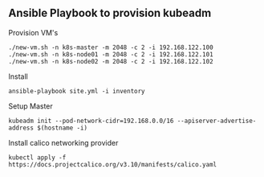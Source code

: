 ## Ansible Playbook to provision kubeadm

Provision VM's

```
./new-vm.sh -n k8s-master -m 2048 -c 2 -i 192.168.122.100
./new-vm.sh -n k8s-node01 -m 2048 -c 2 -i 192.168.122.101
./new-vm.sh -n k8s-node02 -m 2048 -c 2 -i 192.168.122.102
```

Install 
```
ansible-playbook site.yml -i inventory
```

Setup Master

```
kubeadm init --pod-network-cidr=192.168.0.0/16 --apiserver-advertise-address $(hostname -i)
```


Install calico networking provider

```
kubectl apply -f https://docs.projectcalico.org/v3.10/manifests/calico.yaml
```
